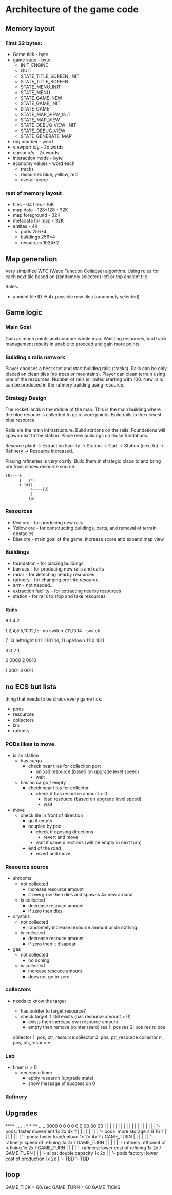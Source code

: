 # Architecture of the game code

## Memory layout

### First 32 bytes:

- Game tick - byte
- game state - byte
  - INIT_ENGINE
  - QUIT
  - STATE_TITLE_SCREEN_INIT
  - STATE_TITLE_SCREEN
  - STATE_MENU_INIT
  - STATE_MENU
  - STATE_GAME_NEW
  - STATE_GAME_INIT
  - STATE_GAME
  - STATE_MAP_VIEW_INIT
  - STATE_MAP_VIEW
  - STATE_DEBUG_VIEW_INIT
  - STATE_DEBUG_VIEW
  - STATE_GENERATE_MAP
- rng number - word
- viewport x/y - 2x words
- cursor x/y - 2x words
- interaction mode - byte
- economy values - word each
  - tracks
  - resources blue, yellow, red
  - overall score

### rest of memory layout

- tiles - 64 tiles - 16K
- map data - 128*128 - 32K
- map foreground - 32K
- metadata for map - 32K
- entites - 4K
  - pods 256*4
  - buildings 256*4
  - resources 1024*2

## Map generation

Very simplified WFC (Wave Function Collapse) algorithm. Using rules for each next tile based on (randomely selected) left or top ancient tile.

Rules:
 - ancient tile ID -> 4x possible new tiles (randomely selected)

## Game logic

### Main Goal

Gain as much points and conquer whole map. Waisting resources, bad track management results in unable to proceed and gain more points.

### Building a rails network

Player chooses a best spot and start building rails (tracks). Rails can be only placed on clean tiles (no trees or mountains). Player can clean terrain using one of the resources. Number of rails is limited starting with 100. New rails can be produced in the rafinery building using resource.

### Strategy Design

The rocket lands n the middle of the map. This is the main building where the blue resoure is collected to gain score points. Build rails to the closest blue resource.

Rails are the main infrastructure. Build stations on the rails. Foundations will spawn next to the station. Place new buildings on those fundations.

Resouce plant -> Extraction Facility -> Station -> Cart -> Station (next to) -> Rafinery -> Resource increased.

Placing rafineries is very costly. Build them in strategic place to and bring ore from closes resource source.

    (R)---+
          |   (*)
          +-(#)|
               +----(B)
               |
              (G)

### Resources

- Red ore - for producing new rails
- Yellow ore - for constructing buildings, carts, and removal of terrain obstacles
- Blue ore - main goal of the game, increase score and expand map view

### Buildings

- foundation - for placing buildings
- barracs - for producing new rails and carts
- radar - for detecting nearby resources
- rafinery - for changing ore into resource
- arm - not needed...
- extraction facility - for extracting nearby resources
- station - for rails to stop and take resources


### Rails
  8
1   4
  2

1,2,4,8,5,10,12,15- no switch
7,11,13,14 - switch

7, 13 left/right     0111 1101
14, 11 up/down 1110 1011

  3
0   2
  1


0 0000
2 0010

1 0001
3 0011

## no ECS but lists

thing that needs to be check every game tick:
- pods
- resources
- collectors
- lab
- rafinery

### PODs likes to move.
- is on station
  - has cargo
    - check near tiles for collection port
      - unload resource (based on upgrade level speed)
      - wait
  - has no cargo / empty
    - check near tiles for collector
      - check if has resource amount > 0
        - load resource (based on upgrade level speed)
        - wait
- move
  - check tile in front of direction
    - go if empty
    - ocupied by pod
      - check if oposing directions
        - revert and move
      - wait if same directions (will be empty in next turn)
    - end of the road
      - revert and move

### Resource source
- shrooms
  - not collected
    - increase resource amount
    - if overgrow then dies and spawns 4x new around
  - is collected
    - decrease resouce amount
    - if zero then dies
- crystals
  - not collected
    - randomely increase resource amount or do nothing
  - is collected
    - decrease resouce amount
    - if zero then it disapear
- gas
  - not collected
    - no nohing
  - is collected
    - increase resouce amount
    - does not go to zero

### collectors
- needs to know the target
  - has pointer to target resource?
  - check target if still exists (has resource amount > 0)
    - exists then increase own resource amount
    - empty then remove pointer (zero)
  res 1: pos
  res 2: pos
  res n: pos

  collector 1: pos, ptr_resource
  collector 2: pos, ptr_resource
  collector n: pos, ptr_resource

### Lab
- timer is > 0
  - decrease timer
    - apply research (upgrade stats)
    - show message of success on 0

### Rafinery


## Upgrades
**** . . . . * * ** .. ..
0000 0 0 0 0 0 0 00 00 00
|    | | | | | | |  |  |
|    | | | | | | |  |  '- pods: faster movement 1x 2x 4x ?
|    | | | | | | |  '- pods: more storage 4 8 16 ?
|    | | | | | | '- pods: faster load/unload 1x 2x 4x ? / GAME_TURN
|    | | | | | '- rafinery: speed of refining 1x 2x  / GAME_TURN
|    | | | | '- rafinery: efficient of refining 1x 2x  / GAME_TURN
|    | | | '- rafinery: lower cost of refining 1x 2x  / GAME_TURN
|    | | '- silos: double capacity 1x 2x
|    | '- pods factory: lower cost of production 1x 2x
|    '- TBD
'- TBD

## loop

GAME_TICK = 60/sec
GAME_TURN = 60 GAME_TICKS